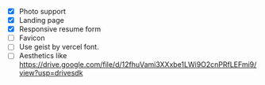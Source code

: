 - [X] Photo support
- [X] Landing page
- [X] Responsive resume form
- [ ] Favicon
- [ ] Use geist by vercel font.
- [ ] Aesthetics like https://drive.google.com/file/d/12fhuVami3XXxbe1LWi9O2cnPRfLEFmi9/view?usp=drivesdk
